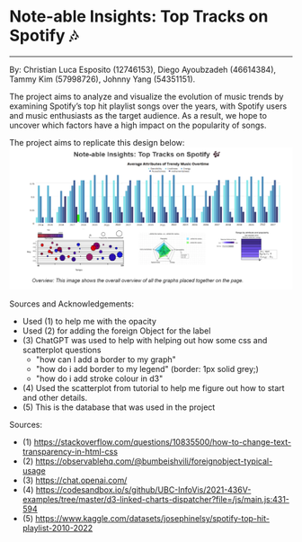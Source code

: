 #  Note-able Insights: Top Tracks on Spotify 🎶
****
By: Christian Luca Esposito (12746153), Diego Ayoubzadeh (46614384), Tammy Kim (57998726), Johnny Yang (54351151).

The project aims to analyze and visualize the evolution of music trends by examining Spotify’s top hit playlist 
songs over the years, with Spotify users and music enthusiasts as the target audience.
As a result, we hope to uncover which factors have a high impact on the popularity of songs.


The project aims to replicate this design below:
![img.png](design.png)

Sources and Acknowledgements:

- Used (1) to help me with the opacity
- Used (2) for adding the foreign Object for the label
- (3) ChatGPT was used to help with helping out how some css and scatterplot questions
    - "how can I add a border to my graph"
    - "how do i add border to my legend" (border: 1px solid grey;)
    - "how do i add stroke colour in d3"
- (4) Used the scatterplot from tutorial to help me figure out how to start and other details.
- (5) This is the database that was used in the project

Sources:
- (1) https://stackoverflow.com/questions/10835500/how-to-change-text-transparency-in-html-css
- (2) https://observablehq.com/@bumbeishvili/foreignobject-typical-usage
- (3) https://chat.openai.com/
- (4) https://codesandbox.io/s/github/UBC-InfoVis/2021-436V-examples/tree/master/d3-linked-charts-dispatcher?file=/js/main.js:431-594
- (5) https://www.kaggle.com/datasets/josephinelsy/spotify-top-hit-playlist-2010-2022
